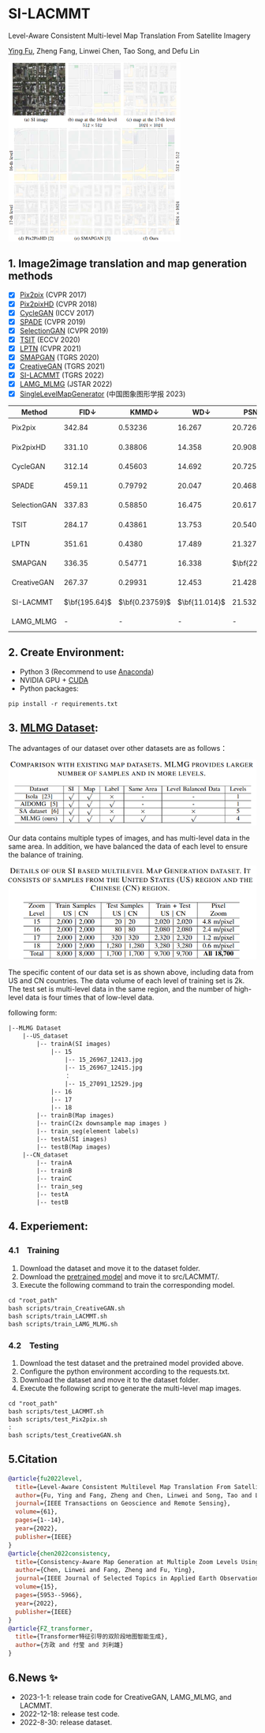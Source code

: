 # SI-LACMMT

Level-Aware Consistent Multi-level Map Translation From Satellite Imagery  

[Ying Fu](https://ying-fu.github.io/), Zheng Fang, Linwei Chen, Tao Song, and Defu Lin 

<img src="https://github.com/FZfangzheng/SI-LACMMT/blob/master/img/example1.png" alt="图片替换文本" width="350" align="bottom" />

## 1. Image2image translation and map generation methods

* [x] [Pix2pix](https://openaccess.thecvf.com/content_cvpr_2017/html/Isola_Image-To-Image_Translation_With_CVPR_2017_paper.html) (CVPR 2017)
* [x] [Pix2pixHD](https://openaccess.thecvf.com/content_cvpr_2018/html/Wang_High-Resolution_Image_Synthesis_CVPR_2018_paper.html) (CVPR 2018)
* [x] [CycleGAN](https://openaccess.thecvf.com/content_iccv_2017/html/Zhu_Unpaired_Image-To-Image_Translation_ICCV_2017_paper.html) (ICCV 2017)
* [x] [SPADE](https://openaccess.thecvf.com/content_CVPR_2019/html/Park_Semantic_Image_Synthesis_With_Spatially-Adaptive_Normalization_CVPR_2019_paper.html) (CVPR 2019)
* [x] [SelectionGAN](https://openaccess.thecvf.com/content_CVPR_2019/html/Tang_Multi-Channel_Attention_Selection_GAN_With_Cascaded_Semantic_Guidance_for_Cross-View_CVPR_2019_paper.html) (CVPR 2019)
* [x] [TSIT](https://link.springer.com/chapter/10.1007/978-3-030-58580-8_13) (ECCV 2020)
* [x] [LPTN](https://openaccess.thecvf.com/content/CVPR2021/html/Lin_Drafting_and_Revision_Laplacian_Pyramid_Network_for_Fast_High-Quality_Artistic_CVPR_2021_paper.html?ref=https://githubhelp.com) (CVPR 2021)
* [x] [SMAPGAN](https://ieeexplore.ieee.org/document/9200723/) (TGRS 2020)
* [x] [CreativeGAN](https://ieeexplore.ieee.org/document/9540226) (TGRS 2021)
* [x] [SI-LACMMT](https://ieeexplore.ieee.org/document/9950295/) (TGRS 2022)
* [x] [LAMG_MLMG](https://ieeexplore.ieee.org/document/9764398) (JSTAR 2022) 
* [x] [SingleLevelMapGenerator](http://www.cjig.cn/jig/ch/reader/view_abstract.aspx?file_no=202208300000001) (中国图象图形学报 2023) 

| Method       | FID$\downarrow$ | KMMD$\downarrow$ | WD$\downarrow$ | PSNR$\uparrow$ | Model          |
| ------------ | --------------- | ---------------- | -------------- | -------------- | -------------- |
| Pix2pix      | 342.84          | 0.53236          | 16.267         | 20.726         | [Baidu Disk]() |
| Pix2pixHD    | 331.10          | 0.38806          | 14.358         | 20.908         | [Baidu Disk]() |
| CycleGAN     | 312.14          | 0.45603          | 14.692         | 20.725         | [Baidu Disk]() |
| SPADE        | 459.11          | 0.79792          | 20.047         | 20.468         | [Baidu Disk]() |
| SelectionGAN | 337.83          | 0.58850          | 16.475         | 20.617         | [Baidu Disk]() |
| TSIT         | 284.17          | 0.43861          | 13.753         | 20.540         | [Baidu Disk]() |
| LPTN         | 351.61          | 0.4380           | 17.489         | 21.327         | [Baidu Disk]() |
| SMAPGAN      | 336.35          | 0.54771          | 16.338         | $\bf{22.506}$  | [Baidu Disk]() |
| CreativeGAN  | 267.37          | 0.29931          | 12.453         | 21.428         | [Baidu Disk]() |
| SI-LACMMT    | $\bf{195.64}$   | $\bf{0.23759}$   | $\bf{11.014}$  | 21.532         | [Baidu Disk]() |
| LAMG_MLMG    | -               | -                | -              | -              | [Baidu Disk]() |

## 2. Create Environment:

- Python 3 (Recommend to use [Anaconda](https://www.anaconda.com/download/#linux))
- NVIDIA GPU + [CUDA](https://developer.nvidia.com/cuda-downloads)
- Python packages:

```
pip install -r requirements.txt
```

## 3. [MLMG Dataset](https://github.com/FZfangzheng/MLMG):

The advantages of our dataset over other datasets are as follows：

![image-20221214203605415](https://github.com/FZfangzheng/SI-LACMMT/blob/master/img/data1.png)

Our data contains multiple types of images, and has multi-level data in the same area. In addition, we have balanced the data of each level to ensure the balance of training.

![image-20221214203621871](https://github.com/FZfangzheng/SI-LACMMT/blob/master/img/data2.png)

The specific content of our data set is as shown above, including data from US and CN countries. The data volume of each level of training set is 2k. The test set is multi-level data in the same region, and the number of high-level data is four times that of low-level data.

following form:

```shell
|--MLMG Dataset
    |--US_dataset
    	|-- trainA(SI images)
    		|-- 15
    			|-- 15_26967_12413.jpg
    			|-- 15_26967_12415.jpg
    			：
                |-- 15_27091_12529.jpg
    		|-- 16
    		|-- 17
    		|-- 18
    	|-- trainB(Map images)
    	|-- trainC(2x downsample map images )
    	|-- train_seg(element labels)
    	|-- testA(SI images)
    	|-- testB(Map images)
    |--CN_dataset
    	|-- trainA
    	|-- trainB
    	|-- trainC
    	|-- train_seg
    	|-- testA
    	|-- testB
```

## 4. Experiement:

### 4.1　Training

1. Download the dataset and move it to the dataset folder.
2. Download the [pretrained model](https://pan.baidu.com/s/1i4wnqdI1iYmAwImzdTVFpA?pwd=up35) and move it to src/LACMMT/.
3. Execute the following command to train the corresponding model.
```shell
cd "root_path"
bash scripts/train_CreativeGAN.sh
bash scripts/train_LACMMT.sh
bash scripts/train_LAMG_MLMG.sh
```

### 4.2　Testing	

1. Download the test dataset and the pretrained model provided above.
2. Configure the python environment according to the requests.txt.
3. Download the dataset and move it to the dataset folder.
4. Execute the following script to generate the multi-level map images.

```shell
cd "root_path"
bash scripts/test_LACMMT.sh
bash scripts/test_Pix2pix.sh
:
bash scripts/test_CreativeGAN.sh
```

## 5.Citation

```bibtex
@article{fu2022level,
  title={Level-Aware Consistent Multilevel Map Translation From Satellite Imagery},
  author={Fu, Ying and Fang, Zheng and Chen, Linwei and Song, Tao and Lin, Defu},
  journal={IEEE Transactions on Geoscience and Remote Sensing},
  volume={61},
  pages={1--14},
  year={2022},
  publisher={IEEE}
}
@article{chen2022consistency,
  title={Consistency-Aware Map Generation at Multiple Zoom Levels Using Aerial Image},
  author={Chen, Linwei and Fang, Zheng and Fu, Ying},
  journal={IEEE Journal of Selected Topics in Applied Earth Observations and Remote Sensing},
  volume={15},
  pages={5953--5966},
  year={2022},
  publisher={IEEE}
}
@article{FZ_transformer,
  title={Transformer特征引导的双阶段地图智能生成},
  author={方政 and 付莹 and 刘利雄}
}
```

## 6.News :sparkles:

- 2023-1-1: release train code for CreativeGAN, LAMG_MLMG, and LACMMT.
- 2022-12-18: release test code.
- 2022-8-30: release dataset.
